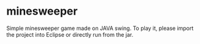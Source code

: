 # minesweeper

Simple minesweeper game made on JAVA swing.
To play it, please import the project into Eclipse or directly run from the jar.

